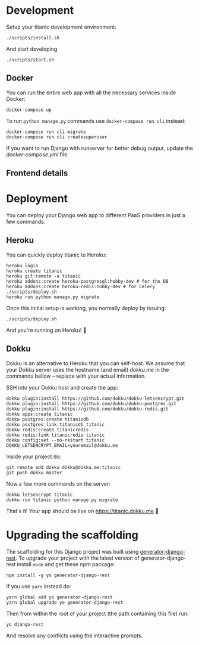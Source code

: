 # Development

Setup your titanic development environment:

```shell
./scripts/install.sh
```

And start developing

```shell
./scripts/start.sh
```


## Docker

You can run the entire web app with all the necessary services inside Docker:

```shell
docker-compose up
```

To run `python manage.py` commands use `docker-compose run cli` instead:

```shell
docker-compose run cli migrate
docker-compose run cli createsuperuser
```

If you want to run Django with runserver for better debug output,
update the *docker-compose.yml* file.


## Frontend details



# Deployment

You can deploy your Django web app to different PaaS providers
in just a few commands.

## Heroku

You can quickly deploy titanic to Heroku:

```shell
heroku login
heroku create titanic
heroku git:remote -a titanic
heroku addons:create heroku-postgresql:hobby-dev # for the DB
heroku addons:create heroku-redis:hobby-dev # for Celery
./scripts/deploy.sh
heroku run python manage.py migrate
```

Once this initial setup is working, you normally deploy by issuing:

```shell
./scripts/deploy.sh
```

And you're running on Heroku! 🚀

## Dokku

Dokku is an alternative to Heroku that you can self-host. We assume that your
Dokku server uses the hostname (and email) *dokku.me* in the commands bellow –
replace with your actual information.

SSH into your Dokku host and create the app:

```shell
dokku plugin:install https://github.com/dokku/dokku-letsencrypt.git
dokku plugin:install https://github.com/dokku/dokku-postgres.git
dokku plugin:install https://github.com/dokku/dokku-redis.git
dokku apps:create titanic
dokku postgres:create titanicdb
dokku postgres:link titanicdb titanic
dokku redis:create titanicredis
dokku redis:link titanicredis titanic
dokku config:set --no-restart titanic DOKKU_LETSENCRYPT_EMAIL=youremail@dokku.me
```

Inside your project do:

```shell
git remote add dokku dokku@dokku.me:titanic
git push dokku master
```

Now a few more commands on the server:

```shell
dokku letsencrypt titanic
dokku run titanic python manage.py migrate
```

That's it! Your app should be live on https://titanic.dokku.me 🚀


# Upgrading the scaffolding

The scaffolding for this Django project was built using
[generator-django-rest][]. To upgrade your project with the latest version
of generator-django-rest install `node` and get these npm package:

```shell
npm install -g yo generator-django-rest
```

If you use `yarn` instead do:

```shell
yarn global add yo generator-django-rest
yarn global upgrade yo generator-django-rest
```

Then from within the root of your project (the path containing this file) run:

```shell
yo django-rest
```

And resolve any conflicts using the interactive prompts.


[generator-django-rest]: https://github.com/metakermit/generator-django-rest
